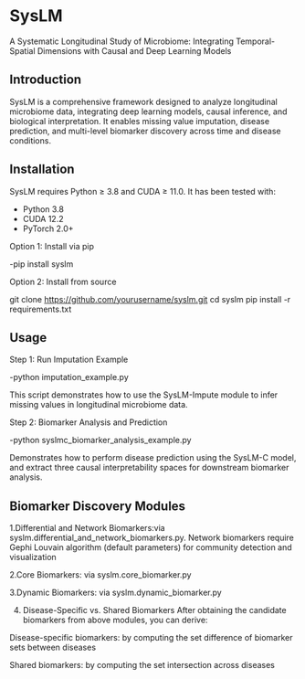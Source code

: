 # SysLM
A Systematic Longitudinal Study of Microbiome: Integrating Temporal-Spatial Dimensions with Causal and Deep Learning Models

## Introduction
SysLM is a comprehensive framework designed to analyze longitudinal microbiome data, integrating deep learning models, causal inference, and biological interpretation. It enables missing value imputation, disease prediction, and multi-level biomarker discovery across time and disease conditions.  

## Installation

SysLM requires Python ≥ 3.8 and CUDA ≥ 11.0. It has been tested with:

- Python 3.8  
- CUDA 12.2  
- PyTorch 2.0+

Option 1: Install via pip

-pip install syslm

Option 2: Install from source

git clone https://github.com/yourusername/syslm.git
cd syslm
pip install -r requirements.txt



## Usage
Step 1: Run Imputation Example

-python imputation_example.py

This script demonstrates how to use the SysLM-Impute module to infer missing values in longitudinal microbiome data.

Step 2: Biomarker Analysis and Prediction

-python syslmc_biomarker_analysis_example.py

Demonstrates how to perform disease prediction using the SysLM-C model, and extract three causal interpretability spaces for downstream biomarker analysis.

## Biomarker Discovery Modules

1.Differential and Network Biomarkers:via syslm.differential_and_network_biomarkers.py. Network biomarkers require Gephi Louvain algorithm (default parameters) for community detection and visualization

2.Core Biomarkers: via syslm.core_biomarker.py

3.Dynamic Biomarkers: via syslm.dynamic_biomarker.py

4. Disease-Specific vs. Shared Biomarkers
After obtaining the candidate biomarkers from above modules, you can derive:

Disease-specific biomarkers: by computing the set difference of biomarker sets between diseases

Shared biomarkers: by computing the set intersection across diseases